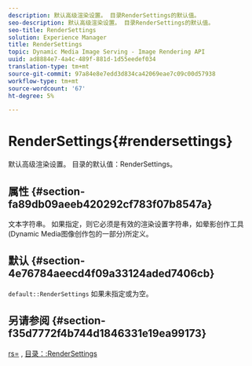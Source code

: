 ```yaml
---
description: 默认高级渲染设置。 目录RenderSettings的默认值。
seo-description: 默认高级渲染设置。 目录RenderSettings的默认值。
seo-title: RenderSettings
solution: Experience Manager
title: RenderSettings
topic: Dynamic Media Image Serving - Image Rendering API
uuid: ad8884e7-4a4c-489f-881d-1d55eedef034
translation-type: tm+mt
source-git-commit: 97a84e8e7edd3d834ca42069eae7c09c00d57938
workflow-type: tm+mt
source-wordcount: '67'
ht-degree: 5%

---
```



# RenderSettings{#rendersettings}

默认高级渲染设置。 目录的默认值：RenderSettings。

## 属性 {#section-fa89db09aeeb420292cf783f07b8547a}

文本字符串。 如果指定，则它必须是有效的渲染设置字符串，如晕影创作工具(Dynamic Media图像创作包的一部分)所定义。

## 默认 {#section-4e76784aeecd4f09a33124aded7406cb}

`default::RenderSettings` 如果未指定或为空。

## 另请参阅 {#section-f35d7772f4b744d1846331e19ea99173}

[rs=](../../../../../ir-api/http-protocol/image-rendering-api-ref/c-ir-http-protocol-ref/c-ir-http-protocol-command-reference/r-ir-rs.md#reference-d20cefaaa6cd4f449d1591c87959b4cf) , [目录：:RenderSettings](../../../../../ir-api/material-cat/image-rendering-api-ref/c-ir-material-catalog/c-ir-attributes-reference/r-ir-rendersettings.md#reference-f3ae5e18095d40b2a8edef957dd82fbd)
